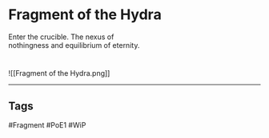 # Fragment of the Hydra
Enter the crucible. The nexus of  
nothingness and equilibrium of eternity.

#
![[Fragment of the Hydra.png]]

---
## Tags
#Fragment
#PoE1 
#WiP 